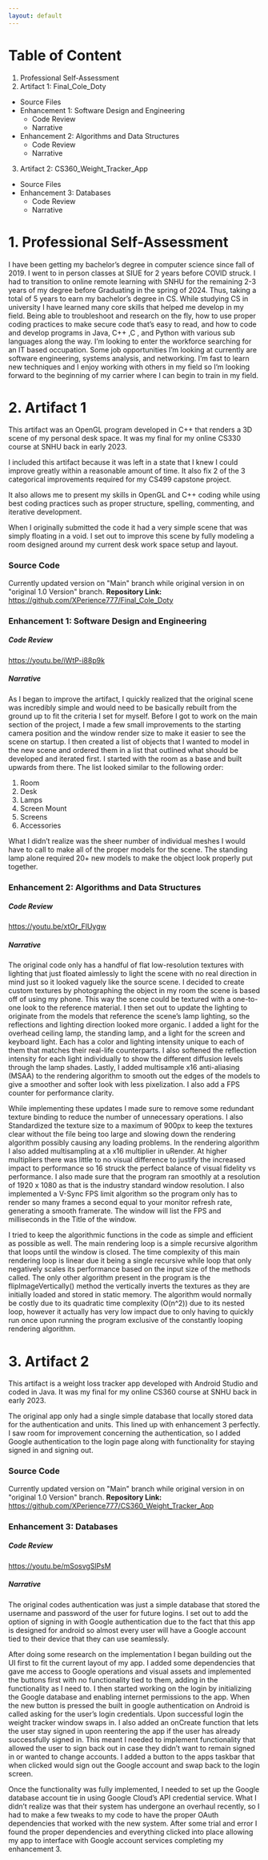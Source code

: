 ```yaml
---
layout: default
---
```


# Table of Content

1. Professional Self-Assessment
2. Artifact 1: Final_Cole_Doty 
  - Source Files
  - Enhancement 1: Software Design and Engineering
    - Code Review
    - Narrative
  - Enhancement 2: Algorithms and Data Structures
    - Code Review
    - Narrative
3. Artifact 2: CS360_Weight_Tracker_App
  - Source Files
  - Enhancement 3: Databases
    - Code Review
    - Narrative

# 1. Professional Self-Assessment

I have been getting my bachelor’s degree in computer science since fall of 2019. I went to in person classes at SIUE for 2 years before COVID struck. I had to transition to online remote learning with SNHU for the remaining 2-3 years of my degree before Graduating in the spring of 2024. Thus, taking a total of 5 years to earn my bachelor’s degree in CS. 
While studying CS in university I have learned many core skills that helped me develop in my field. Being able to troubleshoot and research on the fly, how to use proper coding practices to make secure code that’s easy to read, and how to code and develop programs in Java, C++ ,C , and Python with various sub languages along the way. 
I’m looking to enter the workforce searching for an IT based occupation. Some job opportunities I’m looking at currently are software engineering, systems analysis, and networking. I’m fast to learn new techniques and I enjoy working with others in my field so I’m looking forward to the beginning of my carrier where I can begin to train in my field.

# 2. Artifact 1

This artifact was an OpenGL program developed in C++ that renders a 3D scene of my personal desk space. It was my final for my online CS330 course at SNHU back in early 2023. 

I included this artifact because it was left in a state that I knew I could improve greatly within a reasonable amount of time. It also fix 2 of the 3 categorical improvements required for my CS499 capstone project.

It also allows me to present my skills in OpenGL and C++ coding while using best coding practices such as proper structure, spelling, commenting, and iterative development.

When I originally submitted the code it had a very simple scene that was simply floating in a void. I set out to improve this scene by fully modeling a room designed around my current desk work space setup and layout.


### Source Code
Currently updated version on "Main" branch while original version in on "original 1.0 Version" branch.
**Repository Link:** https://github.com/XPerience777/Final_Cole_Doty

### Enhancement 1: Software Design and Engineering
##### Code Review

https://youtu.be/iWtP-i88p9k

##### Narrative

As I began to improve the artifact, I quickly realized that the original scene was incredibly simple and would need to be basically rebuilt from the ground up to fit the criteria I set for myself. Before I got to work on the main section of the project, I made a few small improvements to the starting camera position and the window render size to make it easier to see the scene on startup. I then created a list of objects that I wanted to model in the new scene and ordered them in a list that outlined what should be developed and iterated first. I started with the room as a base and built upwards from there. The list looked similar to the following order:

1.	Room
2.	Desk
3.	Lamps
4.	Screen Mount
5.	Screens
6.	Accessories

What I didn’t realize was the sheer number of individual meshes I would have to call to make all of the proper models for the scene. The standing lamp alone required 20+ new models to make the object look properly put together.


### Enhancement 2: Algorithms and Data Structures
##### Code Review

https://youtu.be/xtOr_FlUygw

##### Narrative

The original code only has a handful of flat low-resolution textures with lighting that just floated aimlessly to light the scene with no real direction in mind just so it looked vaguely like the source scene. I decided to create custom textures by photographing the object in my room the scene is based off of using my phone. This way the scene could be textured with a one-to-one look to the reference material. I then set out to update the lighting to originate from the models that reference the scene’s lamp lighting, so the reflections and lighting direction looked more organic. I added a light for the overhead ceiling lamp, the standing lamp, and a light for the screen and keyboard light. Each has a color and lighting intensity unique to each of them that matches their real-life counterparts. I also softened the reflection intensity for each light individually to show the different diffusion levels through the lamp shades. Lastly, I added multisample x16 anti-aliasing (MSAA) to the rendering algorithm to smooth out the edges of the models to give a smoother and softer look with less pixelization. I also add a FPS counter for performance clarity.

While implementing these updates I made sure to remove some redundant texture binding to reduce the number of unnecessary operations. I also Standardized the texture size to a maximum of 900px to keep the textures clear without the file being too large and slowing down the rendering algorithm possibly causing any loading problems. In the rendering algorithm I also added multisampling at a x16 multiplier in uRender. At higher multipliers there was little to no visual difference to justify the increased impact to performance so 16 struck the perfect balance of visual fidelity vs performance. I also made sure that the program ran smoothly at a resolution of 1920 x 1080 as that is the industry standard window resolution. I also implemented a V-Sync FPS limit algorithm so the program only has to render so many frames a second equal to your monitor refresh rate, generating a smooth framerate. The window will list the FPS and milliseconds in the Title of the window.

I tried to keep the algorithmic functions in the code as simple and efficient as possible as well. The main rendering loop is a simple recursive algorithm that loops until the window is closed. The time complexity of this main rendering loop is linear due it being a single recursive while loop that only negatively scales its performance based on the input size of the methods called. The only other algorithm present in the program is the flipImageVertically() method the vertically inverts the textures as they are initially loaded and stored in static memory. The algorithm would normally be costly due to its quadratic time complexity (O(n^2)) due to its nested loop, however it actually has very low impact due to only having to quickly run once upon running the program exclusive of the constantly looping rendering algorithm. 




# 3. Artifact 2

This artifact is a weight loss tracker app developed with Android Studio and coded in Java. It was my final for my online CS360 course at SNHU back in early 2023.

The original app only had a single simple database that locally stored data for the authentication and units. This lined up with enhancement 3 perfectly. I saw room for improvement concerning the authentication, so I added Google authentication to the login page along with functionality for staying signed in and signing out.

### Source Code
Currently updated version on "Main" branch while original version in on "original 1.0 Version" branch.
**Repository Link:** https://github.com/XPerience777/CS360_Weight_Tracker_App

### Enhancement 3: Databases
##### Code Review

https://youtu.be/mSosvgSlPsM

##### Narrative

The original codes authentication was just a simple database that stored the username and password of the user for future logins. I set out to add the option of signing in with Google authentication due to the fact that this app is designed for android so almost every user will have a Google account tied to their device that they can use seamlessly. 

After doing some research on the implementation I began building out the UI first to fit the current layout of my app. I added some dependencies that gave me access to Google operations and visual assets and implemented the buttons first with no functionality tied to them, adding in the functionality as I need to. I then started working on the login by initializing the Google database and enabling internet permissions to the app. When the new button is pressed the built in google authentication on Android is called asking for the user’s login credentials. Upon successful login the weight tracker window swaps in. I also added an onCreate function that lets the user stay signed in upon reentering the app if the user has already successfully signed in. This meant I needed to implement functionality that allowed the user to sign back out in case they didn’t want to remain signed in or wanted to change accounts. I added a button to the apps taskbar that when clicked would sign out the Google account and swap back to the login screen. 

Once the functionality was fully implemented, I needed to set up the Google database account tie in using Google Cloud’s API credential service. What I didn’t realize was that their system has undergone an overhaul recently, so I had to make a few tweaks to my code to have the proper OAuth dependencies that worked with the new system. After some trial and error I found the proper dependencies and everything clicked into place allowing my app to interface with Google account services completing my enhancement 3.
